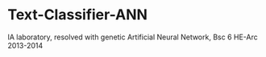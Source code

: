 Text-Classifier-ANN
===================

IA laboratory, resolved with genetic Artificial Neural Network, Bsc 6 HE-Arc 2013-2014
